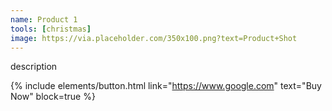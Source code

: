 ```yaml
---
name: Product 1
tools: [christmas]
image: https://via.placeholder.com/350x100.png?text=Product+Shot
---
```


description

{% include elements/button.html link="https://www.google.com" text="Buy Now" block=true %}
